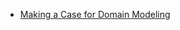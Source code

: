 - [Making a Case for Domain Modeling](https://hackernoon.com/making-a-case-for-domain-modeling-17cf47030732)
